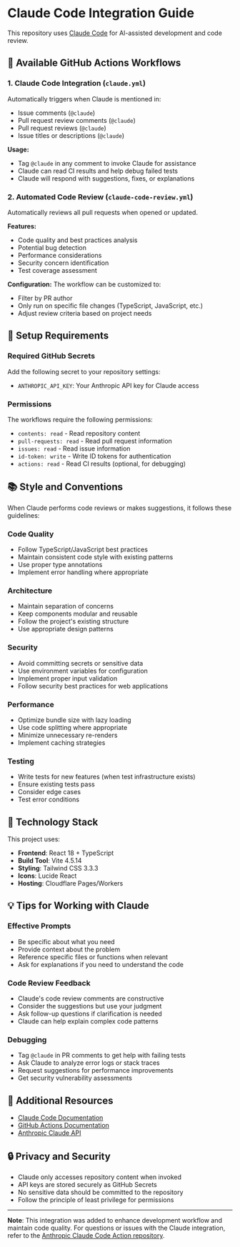 # Claude Code Integration Guide

This repository uses [Claude Code](https://claude.com/claude-code) for AI-assisted development and code review.

## 🤖 Available GitHub Actions Workflows

### 1. Claude Code Integration (`claude.yml`)

Automatically triggers when Claude is mentioned in:
- Issue comments (`@claude`)
- Pull request review comments (`@claude`)
- Pull request reviews (`@claude`)
- Issue titles or descriptions (`@claude`)

**Usage:**
- Tag `@claude` in any comment to invoke Claude for assistance
- Claude can read CI results and help debug failed tests
- Claude will respond with suggestions, fixes, or explanations

### 2. Automated Code Review (`claude-code-review.yml`)

Automatically reviews all pull requests when opened or updated.

**Features:**
- Code quality and best practices analysis
- Potential bug detection
- Performance considerations
- Security concern identification
- Test coverage assessment

**Configuration:**
The workflow can be customized to:
- Filter by PR author
- Only run on specific file changes (TypeScript, JavaScript, etc.)
- Adjust review criteria based on project needs

## 🔧 Setup Requirements

### Required GitHub Secrets

Add the following secret to your repository settings:

- `ANTHROPIC_API_KEY`: Your Anthropic API key for Claude access

### Permissions

The workflows require the following permissions:
- `contents: read` - Read repository content
- `pull-requests: read` - Read pull request information
- `issues: read` - Read issue information
- `id-token: write` - Write ID tokens for authentication
- `actions: read` - Read CI results (optional, for debugging)

## 📚 Style and Conventions

When Claude performs code reviews or makes suggestions, it follows these guidelines:

### Code Quality
- Follow TypeScript/JavaScript best practices
- Maintain consistent code style with existing patterns
- Use proper type annotations
- Implement error handling where appropriate

### Architecture
- Maintain separation of concerns
- Keep components modular and reusable
- Follow the project's existing structure
- Use appropriate design patterns

### Security
- Avoid committing secrets or sensitive data
- Use environment variables for configuration
- Implement proper input validation
- Follow security best practices for web applications

### Performance
- Optimize bundle size with lazy loading
- Use code splitting where appropriate
- Minimize unnecessary re-renders
- Implement caching strategies

### Testing
- Write tests for new features (when test infrastructure exists)
- Ensure existing tests pass
- Consider edge cases
- Test error conditions

## 🚀 Technology Stack

This project uses:
- **Frontend**: React 18 + TypeScript
- **Build Tool**: Vite 4.5.14
- **Styling**: Tailwind CSS 3.3.3
- **Icons**: Lucide React
- **Hosting**: Cloudflare Pages/Workers

## 💡 Tips for Working with Claude

### Effective Prompts
- Be specific about what you need
- Provide context about the problem
- Reference specific files or functions when relevant
- Ask for explanations if you need to understand the code

### Code Review Feedback
- Claude's code review comments are constructive
- Consider the suggestions but use your judgment
- Ask follow-up questions if clarification is needed
- Claude can help explain complex code patterns

### Debugging
- Tag `@claude` in PR comments to get help with failing tests
- Ask Claude to analyze error logs or stack traces
- Request suggestions for performance improvements
- Get security vulnerability assessments

## 📖 Additional Resources

- [Claude Code Documentation](https://docs.claude.com/en/docs/claude-code)
- [GitHub Actions Documentation](https://docs.github.com/en/actions)
- [Anthropic Claude API](https://docs.anthropic.com/)

## 🔒 Privacy and Security

- Claude only accesses repository content when invoked
- API keys are stored securely as GitHub Secrets
- No sensitive data should be committed to the repository
- Follow the principle of least privilege for permissions

---

**Note**: This integration was added to enhance development workflow and maintain code quality. For questions or issues with the Claude integration, refer to the [Anthropic Claude Code Action repository](https://github.com/anthropics/claude-code-action).
